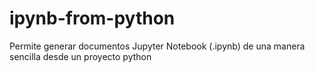 # ipynb-from-python

Permite generar documentos Jupyter Notebook (.ipynb) de una manera sencilla desde un proyecto python
